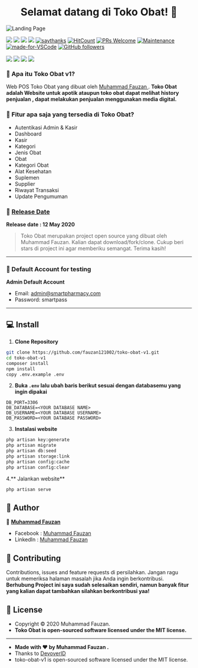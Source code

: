 <h1 align="center">Selamat datang di Toko Obat! 👋</h1>

![Landing Page](https://github.com/fauzan121002/toko-obat-v1/blob/master/public/assets/images/screenshot.jpg?raw=true)


[![](https://img.shields.io/github/issues/fauzan121002/toko-obat-v1?style=flat-square)](https://img.shields.io/github/issues/fauzan121002/toko-obat-v1?style=flat-square) ![](https://img.shields.io/github/stars/fauzan121002/toko-obat-v1?style=flat-square)
![](https://img.shields.io/github/forks/fauzan121002/toko-obat-v1?style=flat-square) ![](https://img.shields.io/github/license/fauzan121002/toko-obat-v1?style=flat-square) [![saythanks](https://img.shields.io/badge/say-thanks-ff69b4.svg?style=flat-square)](https://saythanks.io/to/zaidanline67%40gmail.com) [![HitCount](http://hits.dwyl.com/fauzan121002/https://github.com/fauzan121002/toko-obat-v1.svg)](http://hits.dwyl.com/fauzan121002/https://github.com/fauzan121002/toko-obat-v1)  [![PRs Welcome](https://img.shields.io/badge/PRs-welcome-brightgreen.svg?style=flat-square)](http://makeapullrequest.com) [![Maintenance](https://img.shields.io/badge/Maintained%3F-yes-green.svg?style=flat-square)](https://GitHub.com/Naereen/StrapDown.js/graphs/commit-activity) [![made-for-VSCode](https://img.shields.io/badge/Made%20for-VSCode-1f425f.svg?style=flat-square)](https://code.visualstudio.com/) [![GitHub followers](https://img.shields.io/github/followers/fauzan121002.svg?style=flat-square&label=Follow&maxAge=2592000)](https://github.com/fauzan121002?tab=followers)

<p align="center">
	
<img align="center" src="http://ForTheBadge.com/images/badges/built-with-love.svg"> <img align="center" src="http://ForTheBadge.com/images/badges/uses-html.svg"> <img align="center" src="http://ForTheBadge.com/images/badges/makes-people-smile.svg"> <img align="center" src="http://ForTheBadge.com/images/badges/built-by-developers.svg">

</p>

### 🤔 Apa itu Toko Obat v1?
Web POS Toko Obat yang dibuat oleh <a href="https://github.com/fauzan121002"> Muhammad Fauzan </a>. **Toko Obat adalah Website untuk apotik ataupun toko obat dapat melihat history penjualan , dapat melakukan penjualan menggunakan media digital.**

### 🤨 Fitur apa saja yang tersedia di Toko Obat?
- Autentikasi Admin & Kasir
- Dashboard
- Kasir
- Kategori 
- Jenis Obat
- Obat
- Kategori Obat
- Alat Kesehatan
- Suplemen 
- Supplier
- Riwayat Transaksi
- Update Pengumuman

### 📆 <a href="http://fauzanishere.my.id/">Release Date</a>
**Release date : 12 May 2020**
> Toko Obat merupakan project open source yang dibuat oleh Muhammad Fauzan. Kalian dapat download/fork/clone. Cukup beri stars di project ini agar memberiku semangat. Terima kasih!

------------

 ### 👤 Default Account for testing
	
**Admin Default Account**
- Email: admin@smartpharmacy.com
- Password: smartpass

------------

## 💻 Install

1. **Clone Repository**
```bash
git clone https://github.com/fauzan121002/toko-obat-v1.git
cd toko-obat-v1
composer install
npm install
copy .env.example .env
```

2. **Buka ```.env``` lalu ubah baris berikut sesuai dengan databasemu yang ingin dipakai**
```
DB_PORT=3306
DB_DATABASE=<YOUR DATABASE NAME>
DB_USERNAME=<YOUR DATABASE USERNAME>
DB_PASSWORD=<YOUR DATABASE PASSWORD>
```

3. **Instalasi website**
```bash
php artisan key:generate
php artisan migrate
php artisan db:seed
php artisan storage:link
php artisan config:cache
php artisan config:clear
```

4.** Jalankan website**
```bash
php artisan serve
```

## 🧑 Author

👤 <a href="https://www.facebook.com/fauzandotjs"> **Muhammad Fauzan**</a>
- Facebook : <a href="https://www.facebook.com/fauzandotjs"> Muhammad Fauzan</a>
- LinkedIn : <a href="https://www.linkedin.com/in/muhammad-fauzan-b6824b18b/"> Muhammad Fauzan</a>

## 🤝 Contributing
Contributions, issues and feature requests di persilahkan.
Jangan ragu untuk memeriksa halaman masalah jika Anda ingin berkontribusi. **Berhubung Project ini saya sudah selesaikan sendiri, namun banyak fitur yang kalian dapat tambahkan silahkan berkontribusi yaa!**


## 📝 License
- Copyright © 2020 Muhammad Fauzan.
- **Toko Obat is open-sourced software licensed under the MIT license.**

------------

- **Made with ❤️ by Muhammad Fauzan .**
- Thanks to <a href="http://devover.id">DevoverID</a>
- toko-obat-v1 is open-sourced software licensed under the MIT license.

